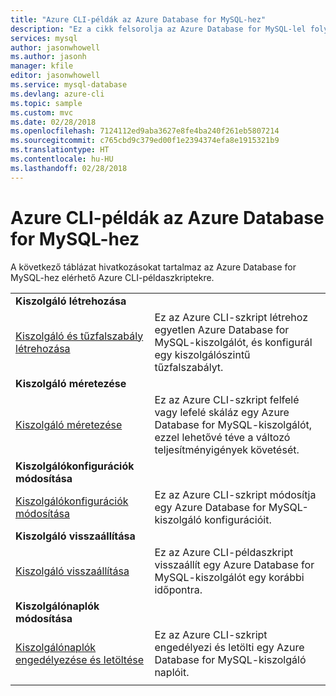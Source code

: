 ```yaml
---
title: "Azure CLI-példák az Azure Database for MySQL-hez"
description: "Ez a cikk felsorolja az Azure Database for MySQL-lel folytatott kommunikációhoz elérhető Azure CLI-példakódokat."
services: mysql
author: jasonwhowell
ms.author: jasonh
manager: kfile
editor: jasonwhowell
ms.service: mysql-database
ms.devlang: azure-cli
ms.topic: sample
ms.custom: mvc
ms.date: 02/28/2018
ms.openlocfilehash: 7124112ed9aba3627e8fe4ba240f261eb5807214
ms.sourcegitcommit: c765cbd9c379ed00f1e2394374efa8e1915321b9
ms.translationtype: HT
ms.contentlocale: hu-HU
ms.lasthandoff: 02/28/2018
---
```

# <a name="azure-cli-samples-for-azure-database-for-mysql"></a>Azure CLI-példák az Azure Database for MySQL-hez 
A következő táblázat hivatkozásokat tartalmaz az Azure Database for MySQL-hez elérhető Azure CLI-példaszkriptekre.

| |  |
|---|---|
|**Kiszolgáló létrehozása**||
| [Kiszolgáló és tűzfalszabály létrehozása](./scripts/sample-create-server-and-firewall-rule.md?toc=%2fcli%2fazure%2ftoc.json) | Ez az Azure CLI-szkript létrehoz egyetlen Azure Database for MySQL-kiszolgálót, és konfigurál egy kiszolgálószintű tűzfalszabályt. |
|**Kiszolgáló méretezése**||
| [Kiszolgáló méretezése](./scripts/sample-scale-server.md?toc=%2fcli%2fazure%2ftoc.json) | Ez az Azure CLI-szkript felfelé vagy lefelé skáláz egy Azure Database for MySQL-kiszolgálót, ezzel lehetővé téve a változó teljesítményigények követését. |
|**Kiszolgálókonfigurációk módosítása**||
| [Kiszolgálókonfigurációk módosítása](./scripts/sample-change-server-configuration.md?toc=%2fcli%2fazure%2ftoc.json) | Ez az Azure CLI-szkript módosítja egy Azure Database for MySQL-kiszolgáló konfigurációit. |
|**Kiszolgáló visszaállítása**||
| [Kiszolgáló visszaállítása](./scripts/sample-point-in-time-restore.md?toc=%2fcli%2fazure%2ftoc.json) | Ez az Azure CLI-példaszkript visszaállít egy Azure Database for MySQL-kiszolgálót egy korábbi időpontra. |
|**Kiszolgálónaplók módosítása**||
| [Kiszolgálónaplók engedélyezése és letöltése](./scripts/sample-server-logs.md?toc=%2fcli%2fazure%2ftoc.json) | Ez az Azure CLI-szkript engedélyezi és letölti egy Azure Database for MySQL-kiszolgáló naplóit. |
|||
